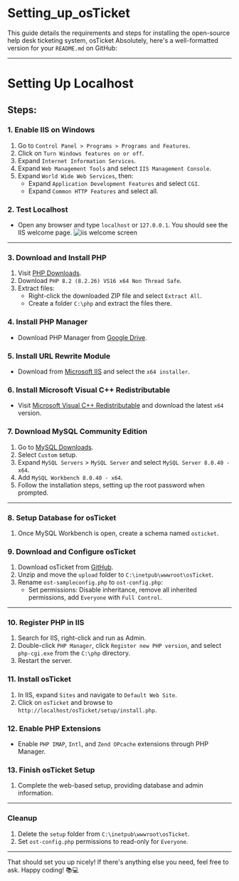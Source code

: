 # Setting_up_osTicket
This guide details the requirements and steps for installing the open-source help desk ticketing system, osTicket
Absolutely, here's a well-formatted version for your `README.md` on GitHub:

---

# Setting Up Localhost

## Steps:

### 1. Enable IIS on Windows
1. Go to `Control Panel > Programs > Programs and Features`.
2. Click on `Turn Windows features on or off`.
3. Expand `Internet Information Services`.
4. Expand `Web Management Tools` and select `IIS Management Console`.
5. Expand `World Wide Web Services`, then:
   - Expand `Application Development Features` and select `CGI`.
   - Expand `Common HTTP Features` and select all.

### 2. Test Localhost
- Open any browser and type `localhost` or `127.0.0.1`. You should see the IIS welcome page.
![iis welcome screen](https://github.com/user-attachments/assets/134ff0c0-a897-435b-ab28-744507391d56)

---

### 3. Download and Install PHP
1. Visit [PHP Downloads](https://windows.php.net/download#php-8.2).
2. Download `PHP 8.2 (8.2.26) VS16 x64 Non Thread Safe`.
3. Extract files:
   - Right-click the downloaded ZIP file and select `Extract All`.
   - Create a folder `C:\php` and extract the files there.

### 4. Install PHP Manager
- Download PHP Manager from [Google Drive](https://drive.google.com/file/d/1qyZMk_YTizMGJMVULN_TtCwVY9sxw9lz/view?usp=sharing%3Eis).

### 5. Install URL Rewrite Module
- Download from [Microsoft IIS](https://www.iis.net/downloads/microsoft/url-rewrite) and select the `x64 installer`.

### 6. Install Microsoft Visual C++ Redistributable
- Visit [Microsoft Visual C++ Redistributable](https://learn.microsoft.com/en-gb/cpp/windows/latest-supported-vc-redist?view=msvc-170) and download the latest `x64` version.

### 7. Download MySQL Community Edition
1. Go to [MySQL Downloads](https://dev.mysql.com/downloads/file/?id=536356).
2. Select `Custom` setup.
3. Expand `MySQL Servers` > `MySQL Server` and select `MySQL Server 8.0.40 - x64`.
4. Add `MySQL Workbench 8.0.40 - x64`.
5. Follow the installation steps, setting up the root password when prompted.

---

### 8. Setup Database for osTicket
1. Once MySQL Workbench is open, create a schema named `osticket`.

### 9. Download and Configure osTicket
1. Download osTicket from [GitHub](https://github.com/osTicket/osTicket/releases/tag/v1.18.1).
2. Unzip and move the `upload` folder to `C:\inetpub\wwwroot\osTicket`.
3. Rename `ost-sampleconfig.php` to `ost-config.php`:
   - Set permissions: Disable inheritance, remove all inherited permissions, add `Everyone` with `Full Control`.

---

### 10. Register PHP in IIS
1. Search for IIS, right-click and run as Admin.
2. Double-click `PHP Manager`, click `Register new PHP version`, and select `php-cgi.exe` from the `C:\php` directory.
3. Restart the server.

### 11. Install osTicket
1. In IIS, expand `Sites` and navigate to `Default Web Site`.
2. Click on `osTicket` and browse to `http://localhost/osTicket/setup/install.php`.

### 12. Enable PHP Extensions
- Enable `PHP IMAP`, `Intl`, and `Zend OPcache` extensions through PHP Manager.

### 13. Finish osTicket Setup
1. Complete the web-based setup, providing database and admin information.

---

### Cleanup
1. Delete the `setup` folder from `C:\inetpub\wwwroot\osTicket`.
2. Set `ost-config.php` permissions to read-only for `Everyone`.

---

That should set you up nicely! If there's anything else you need, feel free to ask. Happy coding! 📚💻
